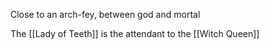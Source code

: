 Close to an arch-fey, between god and mortal

The [[Lady of Teeth]] is the attendant to the [[Witch Queen]]